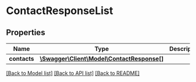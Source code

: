 # ContactResponseList

## Properties
Name | Type | Description | Notes
------------ | ------------- | ------------- | -------------
**contacts** | [**\Swagger\Client\Model\ContactResponse[]**](ContactResponse.md) |  | [optional] 

[[Back to Model list]](../../README.md#documentation-for-models) [[Back to API list]](../../README.md#documentation-for-api-endpoints) [[Back to README]](../../README.md)

